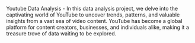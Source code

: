 Youtube Data Analysis - 
In this data analysis project, we delve into the captivating world of YouTube to uncover trends, patterns, and valuable insights from a vast sea of video content. YouTube has become a global platform for content creators, businesses, and individuals alike, making it a treasure trove of data waiting to be explored.
